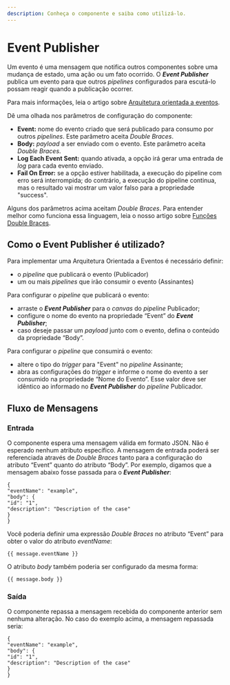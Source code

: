 ```yaml
---
description: Conheça o componente e saiba como utilizá-lo.
---
```


# Event Publisher

Um evento é uma mensagem que notifica outros componentes sobre uma mudança de estado, uma ação ou um fato ocorrido. O _**Event Publisher**_ publica um evento para que outros _pipelines_ configurados para escutá-lo possam reagir quando a publicação ocorrer.

Para mais informações, leia o artigo sobre [Arquitetura orientada a eventos](https://docs.digibee.com/documentation/v/pt-br/tutoriais-e-melhores-praticas/arquitetura-orientada-a-eventos).

Dê uma olhada nos parâmetros de configuração do componente:

* **Event:** nome do evento criado que será publicado para consumo por outros _pipelines_. Este parâmetro aceita _Double Braces_.
* **Body:** _payload_ a ser enviado com o evento. Este parâmetro aceita _Double Braces_.
* **Log Each Event Sent:** quando ativada, a opção irá gerar uma entrada de _log_ para cada evento enviado.
* **Fail On Error:** se a opção estiver habilitada, a execução do pipeline com erro será interrompida; do contrário, a execução do pipeline continua, mas o resultado vai mostrar um valor falso para a propriedade "success".

Alguns dos parâmetros acima aceitam _Double Braces_. Para entender melhor como funciona essa linguagem, leia o nosso artigo sobre [Funções Double Braces](https://docs.digibee.com/documentation/v/pt-br/build/double-braces/funcoes-double-braces).

## Como o Event Publisher é utilizado? <a href="#como-o-event-publisher--utilizado" id="como-o-event-publisher--utilizado"></a>

Para implementar uma Arquitetura Orientada a Eventos é necessário definir:

* o _pipeline_ que publicará o evento (Publicador)
* um ou mais _pipelines_ que irão consumir o evento (Assinantes)

Para configurar o _pipeline_ que publicará o evento:

* arraste o _**Event Publisher**_ para o _canvas_ do _pipeline_ Publicador;
* configure o nome do evento na propriedade “Event” do _**Event Publisher**_;
* caso deseje passar um _payload_ junto com o evento, defina o conteúdo da propriedade “Body”.

Para configurar o _pipeline_ que consumirá o evento:

* altere o tipo do _trigger_ para "Event" no _pipeline_ Assinante;
* abra as configurações do _trigger_ e informe o nome do evento a ser consumido na propriedade “Nome do Evento”. Esse valor deve ser idêntico ao informado no _**Event Publisher**_ do _pipeline_ Publicador.

## Fluxo de Mensagens <a href="#fluxo-de-mensagens" id="fluxo-de-mensagens"></a>

### **Entrada** <a href="#entrada" id="entrada"></a>

O componente espera uma mensagem válida em formato JSON. Não é esperado nenhum atributo específico. A mensagem de entrada poderá ser referenciada através de _Double Braces_ tanto para a configuração do atributo “Event” quanto do atributo “Body”. Por exemplo, digamos que a mensagem abaixo fosse passada para o _**Event Publisher**_:

```
{
"eventName": "example",
"body": {
"id": "1",
"description": "Description of the case"
}
}
```

Você poderia definir uma expressão _Double Braces_ no atributo “Event” para obter o valor do atributo _eventName_:

```
{{ message.eventName }}
```

O atributo _body_ também poderia ser configurado da mesma forma:

```
{{ message.body }}
```

### **Saída** <a href="#sada" id="sada"></a>

O componente repassa a mensagem recebida do componente anterior sem nenhuma alteração. No caso do exemplo acima, a mensagem repassada seria:

```
{
"eventName": "example",
"body": {
"id": "1",
"description": "Description of the case"
}
}
```
